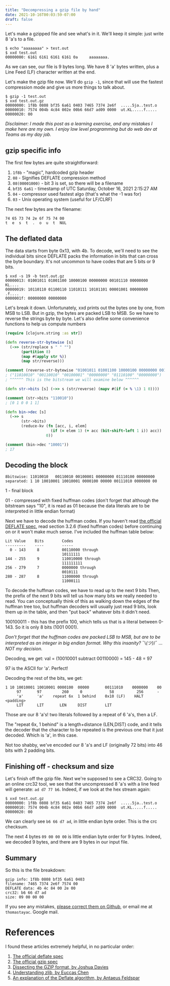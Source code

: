 ```yaml
--- 
title: "Decompressing a gzip file by hand"
date: 2021-10-16T00:03:59-07:00
draft: false
---
```


Let's make a gzipped file and see what's in it. We'll keep it simple: just write 8 'a's to a file. 

```
$ echo "aaaaaaaa" > test.out
$ xxd test.out
00000000: 6161 6161 6161 6161 0a     aaaaaaaa.
```

As we can see, our file is 9 bytes long. We have 8 'a' bytes written, plus a Line Feed (LF) character written at the end.

Let's make the gzip file now. We'll do `gzip -1`, since that will use the fastest compression mode and give us more things to talk about.

```
$ gzip -1 test.out
$ xxd test.out.gz
00000000: 1f8b 0808 bf35 6a61 0403 7465 7374 2e6f  .....5ja..test.o
00000010: 7574 004b 4c84 002e 00b6 66d7 ad09 0000  ut.KL.....f.....
00000020: 00
```

_Disclaimer: I made this post as a learning exercise, and any mistakes I make here are my own. I enjoy low level programming but do web dev at Teams as my day job._

## gzip specific info

The first few bytes are quite straightforward:

1. `1f8b` - "magic", hardcoded gzip header
1. `08` - Signifies DEFLATE compression method
1. `08(00001000)` - bit 3 is set, so there will be a filename
1. `bf35 6a61` - timestamp of UTC Saturday, October 16, 2021 2:15:27 AM
1. `04` - compressor used fastest algo (that's what the -1 was for)
1. `03` - Unix operating system (useful for LF/CLRF)

The next few bytes are the filename:
```
74 65 73 74 2e 6f 75 74 00
t  e  s  t  .  o  u  t  NUL
```

## The deflated data

The data starts from byte 0x13, with 4b. To decode, we'll need to see the individual bits since DEFLATE packs the information in bits that can cross the byte boundary. It's not uncommon to have codes that are 5 bits or 9 bits.


```
$ xxd -s 19 -b test.out.gz
00000013: 01001011 01001100 10000100 00000000 00101110 00000000  KL....
00000019: 10110110 01100110 11010111 10101101 00001001 00000000  .f....
0000001f: 00000000 00000000
```

Let's break it down. Unfortunately, xxd prints out the bytes one by one, from MSB to LSB. But in gzip, the bytes are packed LSB to MSB. So we have to reverse the strings byte by byte. Let's also define some convenience functions to help us compute numbers

```clojure
(require [clojure.string :as str])

(defn reverse-str-bytewise [s] 
  (->> (str/replace s " " "") 
       (partition 8) 
       (map #(apply str %)) 
       (map str/reverse)))

(comment (reverse-str-bytewise "01001011 01001100 10000100 00000000 00101110 00000000"))
; ("11010010" "00110010" "00100001" "00000000" "01110100" "00000000")
; ^^^^^^ This is the bitstream we will examine below ^^^^^^

(defn str->bits [s] (->> s (str/reverse) (mapv #(if (= % \1) 1 0))))

(comment (str->bits "110010"))
; [0 1 0 0 1 1]

(defn bin->dec [s] 
  (->> s 
       (str->bits) 
       (reduce-kv (fn [acc, i, elem] 
                    (if (= elem 1) (+ acc (bit-shift-left 1 i)) acc)) 
                  0))

(comment (bin->dec "10001"))
; 17
```

## Decoding the block
```
8bitswise: 11010010   00110010 00100001 00000000 01110100 00000000
separated: 1 10 10010001 10010001 0000100 00000 00111010 0000000 00
```

1 - final block

01 - compressed with fixed huffman codes (don't forget that although the bitstream says "10", it is read as 01 because the data literals are to be interpreted in little endian format)

Next we have to decode the huffman codes. If you haven't read [the official DEFLATE spec](https://datatracker.ietf.org/doc/html/rfc1951#page-12), read section 3.2.6 (fixed huffman codes) before continuing on or it won't make much sense. I've included the huffman table below:
```
Lit Value    Bits        Codes
---------    ----        -----
  0 - 143     8          00110000 through
                         10111111
144 - 255     9          110010000 through
                         111111111
256 - 279     7          0000000 through
                         0010111
280 - 287     8          11000000 through
                         11000111
```

To decode the huffman codes, we have to read up to the next 9 bits
Then, the prefix of the next 9 bits will tell us how many bits we really needed to read.
You can conceptually think of this as walking down the edges of the huffman tree too, but huffman decoders will usually just read 9 bits, look them up in the table, and then "put back" whatever bits it didn't need.

100100011 - this has the prefix 100, which tells us that is a literal between 0-143. So it is only 8 bits (1001 0001).

_Don't forget that the huffman codes are packed LSB to MSB, but are to be interpreted as an integer in big endian format. Why this insanity?_ ¯\\_(ツ)_/¯ ... _NOT my decision._



Decoding, we get: val = (10010001 subtract 00110000) = 145 - 48 = 97


97 is the ASCII for 'a'. Perfect!

Decoding the rest of the bits, we get:
```
1 10 10010001 10010001 0000100  00000       00111010    0000000    00
     97       97         260     0            58          256      -
     'a'      'a'    repeat 6x  1 behind    0x10 (LF)    HALT     <padding>
     LIT      LIT       LEN     DIST        LIT         
```

Those are our 8 'a's! two literals followed by a repeat of 6 'a's, then a LF. 

The "repeat 6x, 1 behind" is a length+distance (LEN,DIST) code, and it tells the decoder that the character to be repeated is the previous one that it just decoded. Which is 'a', in this case.

Not too shabby, we've encoded our 8 'a's and LF (originally 72 bits) into 46 bits with 2 padding bits.

## Finishing off - checksum and size

Let's finish off the gzip file. Next we're supposed to see a CRC32. Going to an online crc32 tool, we see that the uncompressed 8 'a's with a line feed will generate: `ad d7 77 b6`.
Indeed, if we look at the hex stream again:

```
$ xxd test.out.gz
00000000: 1f8b 0808 bf35 6a61 0403 7465 7374 2e6f  .....5ja..test.o
00000010: 7574 004b 4c84 002e 00b6 66d7 ad09 0000  ut.KL.....f.....
00000020: 00                
```

We can clearly see `b6 66 d7 ad`, in little endian byte order. This is the crc checksum.

The next 4 bytes `09 00 00 00` is little endian byte order for 9 bytes. Indeed, we decoded 9 bytes, and there are 9 bytes in our input file.

## Summary
So this is the file breakdown:

```
gzip info: 1f8b 0808 bf35 6a61 0403 
filename: 7465 7374 2e6f 7574 00 
DEFLATE data: 4b 4c 84 00 2e 00
crc32: b6 66 d7 ad 
size: 09 00 00 00                
```


If you see any mistakes, [please correct them on Github](https://github.com/thomastay/personal-blog/issues), or email me at `thomastayac`. Google mail.


# References
I found these articles extremely helpful, in no particular order:
1. [The official deflate spec](https://datatracker.ietf.org/doc/html/rfc1951)
1. [The official gzip spec](https://datatracker.ietf.org/doc/html/rfc1952)
1. [Dissecting the GZIP format, by Joshua Davies](https://commandlinefanatic.com/cgi-bin/showarticle.cgi?article=art001)
1. [Understanding zlib, by Euccas Chen](https://www.euccas.me/zlib/)
1. [An explanation of the Deflate algorithm, by Antaeus Feldspar](https://zlib.net/feldspar.html)
